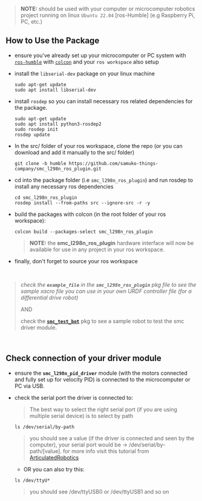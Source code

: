 > **NOTE:** should be used with your computer or microcomputer robotics project running on linux `Ubuntu 22.04` [ros-Humble] (e.g Raspberry Pi, PC, etc.)

## How to Use the Package
- ensure you've already set up your microcomputer or PC system with [`ros-humble`](https://docs.ros.org/en/humble/Installation/Ubuntu-Install-Debians.html) with [`colcon`](https://docs.ros.org/en/humble/Tutorials/Beginner-Client-Libraries/Colcon-Tutorial.html) and your `ros workspace` also setup

- install the `libserial-dev` package on your linux machine
  ```shell
  sudo apt-get update
  sudo apt install libserial-dev
  ```

- install `rosdep` so you can install necessary ros related dependencies for the package.
  ```shell
  sudo apt-get update
  sudo apt install python3-rosdep2
  sudo rosdep init
  rosdep update
  ```

- In the src/ folder of your ros workspace, clone the repo (or you can download and add it manually to the src/ folder)
  ```shell
  git clone -b humble https://github.com/samuko-things-company/smc_l298n_ros_plugin.git
  ```

- cd into the package folder (i.e `smc_l298n_ros_plugin`) and run rosdep to install any necessary ros dependencies
  ```shell
  cd smc_l298n_ros_plugin
  rosdep install --from-paths src --ignore-src -r -y
  ```

- build the packages with colcon (in the root folder of your ros workspace):
  ```shell
  colcon build --packages-select smc_l298n_ros_plugin
  ```
  > **NOTE:** the **smc_l298n_ros_plugin** hardware interface will now be available for use in any project in your ros workspace.

- finally, don't forget to source your ros workspace

</br>

> *check the **`example_file`** in the **`smc_l298n_ros_plugin`** pkg file to see the sample xacro file you can use in your own URDF controller file (for a differential drive robot)*
>
> AND
>
> check the [**`smc_test_bot`**](https://github.com/samuko-things-company/smc_test_bot) pkg to see a sample robot to test the smc driver module.

</br>

## Check connection of your driver module
- ensure the **`smc_l298n_pid_driver`** module (with the motors connected and fully set up for velocity PID) is connected to the microcomputer or PC via USB.

- check the serial port the driver is connected to:
  > The best way to select the right serial port (if you are using multiple serial device) is to select by path
  ```shell
  ls /dev/serial/by-path
  ```
  > you should see a value (if the driver is connected and seen by the computer), your serial port would be -> /dev/serial/by-path/[value]. for more info visit this tutorial from [ArticulatedRobotics](https://www.youtube.com/watch?v=eJZXRncGaGM&list=PLunhqkrRNRhYAffV8JDiFOatQXuU-NnxT&index=8)

  - OR you can also try this:
  ```shell
  ls /dev/ttyU*
  ```
  > you should see /dev/ttyUSB0 or /dev/ttyUSB1 and so on

